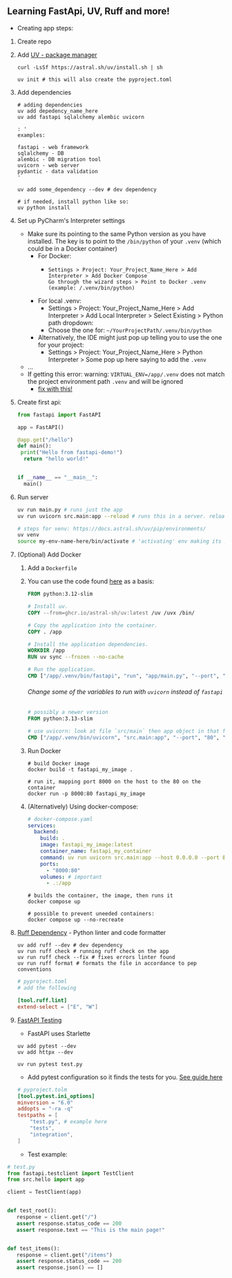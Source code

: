 ## Learning FastApi, UV, Ruff and more!

- Creating app steps:

1. Create repo
2. Add [UV - package manager](https://github.com/astral-sh/uv)

    ```shell
    curl -LsSf https://astral.sh/uv/install.sh | sh
    
    uv init # this will also create the pyproject.toml
    ```

3. Add dependencies

    ```shell
    # adding dependencies
    uv add depedency_name_here
    uv add fastapi sqlalchemy alembic uvicorn
    
    : '
    examples:
    
    fastapi - web framework
    sqlalchemy - DB
    alembic - DB migration tool
    uvicorn - web server
    pydantic - data validation
    '
   
   uv add some_dependency --dev # dev dependency
    
    # if needed, install python like so:
    uv python install
    ```
   
4. Set up PyCharm's Interpreter settings
   - Make sure its pointing to the same Python version as you have installed. The key is to point to the `/bin/python` of your `.venv` (which could be in a Docker container)
     - For Docker:
       - ```
         Settings > Project: Your_Project_Name_Here > Add Interpreter > Add Docker Compose 
         Go through the wizard steps > Point to Docker .venv (example: /.venv/bin/python)
         ```
     - For local .venv:
       - Settings > Project: Your_Project_Name_Here > Add Interpreter > Add Local Interpreter > Select Existing > Python path dropdown:
       - Choose the one for: `~/YourProjectPath/.venv/bin/python`
     - Alternatively, the IDE might just pop up telling you to use the one for your project:
       - Settings > Project: Your_Project_Name_Here > Python Interpreter > Some pop up here saying to add the `.venv`
   - ...
   - If getting this error: warning: `VIRTUAL_ENV=/app/.venv` does not match the project environment path `.venv` and will be ignored
     - [fix with this!](https://github.com/astral-sh/uv/issues/7073#issuecomment-2581842745)
   
5. Create first api:

   ```python
   from fastapi import FastAPI
   
   app = FastAPI()
   
   @app.get("/hello")
   def main():
    print("Hello from fastapi-demo!")
     return "hello world!"
   
   
   if __name__ == "__main__":
     main()
   ```
      
6. Run server

    ```zsh
    uv run main.py # runs just the app
    uv run uvicorn src.main:app --reload # runs this in a server. reload will auto run if updates are made
    
    # steps for venv: https://docs.astral.sh/uv/pip/environments/
    uv venv 
    source my-env-name-here/bin/activate # 'activating' env making its pakages available
    ```
   
7. (Optional) Add Docker

   1. Add a `Dockerfile`
   2. You can use the code found [here](https://docs.astral.sh/uv/guides/integration/fastapi/#deployment) as a basis:
   
      ```dockerfile
      FROM python:3.12-slim
      
      # Install uv.
      COPY --from=ghcr.io/astral-sh/uv:latest /uv /uvx /bin/
      
      # Copy the application into the container.
      COPY . /app
      
      # Install the application dependencies.
      WORKDIR /app
      RUN uv sync --frozen --no-cache
      
      # Run the application.
      CMD ["/app/.venv/bin/fastapi", "run", "app/main.py", "--port", "80", "--host", "0.0.0.0"]
      ```
   
      ###### Change some of the variables to run with `uvicorn` instead of `fastapi`

      ```dockerfile
      # possibly a newer version
      FROM python:3.13-slim 
      
      # use uvicorn: look at file `src/main` then app object in that file
      CMD ["/app/.venv/bin/uvicorn", "src.main:app", "--port", "80", "--host", "0.0.0.0"]
      ```
   3. Run Docker

      ```shell
      # build Docker image
      docker build -t fastapi_my_image .
      
      # run it, mapping port 8000 on the host to the 80 on the container
      docker run -p 8000:80 fastapi_my_image
      ```
      
   4. (Alternatively) Using docker-compose:

      ```yaml
      # docker-compose.yaml
      services:
        backend:
          build: .
          image: fastapi_my_image:latest
          container_name: fastapi_my_container
          command: uv run uvicorn src.main:app --host 0.0.0.0 --port 80 --reload # important
          ports:
            - "8000:80"
          volumes: # important
            - .:/app
      ```
      
      ```shell
      # builds the container, the image, then runs it
      docker compose up 
      
      # possible to prevent uneeded containers:
      docker compose up --no-recreate
      ```

8. [Ruff Dependency](https://docs.astral.sh/ruff/tutorial/#getting-started) - Python linter and code formatter

   ```shell
   uv add ruff --dev # dev dependency
   uv run ruff check # running ruff check on the app
   uv run ruff check --fix # fixes errors linter found
   uv run ruff format # formats the file in accordance to pep conventions
   ``` 
   
   ```toml
   # pyproject.toml
   # add the following
   
   [tool.ruff.lint]
   extend-select = ["E", "W"]
   ```
   
9. [FastAPI Testing](https://fastapi.tiangolo.com/tutorial/testing/)

   - FastAPI uses Starlette

   ```shell
   uv add pytest --dev
   uv add httpx --dev
   
   uv run pytest test.py
   ```
   
   - Add pytest configuration so it finds the tests for you. [See guide here](https://docs.pytest.org/en/stable/reference/customize.html)

   ```toml
   # pyproject.tolm
   [tool.pytest.ini_options]
   minversion = "6.0"
   addopts = "-ra -q"
   testpaths = [
       "test.py", # example here
       "tests",
       "integration",
   ]
   ```
   
   - Test example:

```python
# test.py
from fastapi.testclient import TestClient
from src.hello import app

client = TestClient(app)


def test_root():
   response = client.get("/")
   assert response.status_code == 200
   assert response.text == "This is the main page!"


def test_items():
   response = client.get("/items")
   assert response.status_code == 200
   assert response.json() == []

```
      